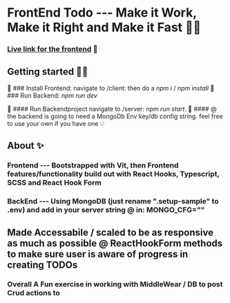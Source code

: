 # FrontEnd Todo --- Make it Work, Make it Right and Make it Fast 🤹‍♀️

### [Live link for the frontend](https://grateful-teststack.surge.sh/) 🥳

## Getting started 🏄‍♂️
💾 ### Install Frontend:  navigate to /client: then do a _npm i_ / _npm install_
💾### Run Backend:  _npm run dev_

💾 #### Run Backendproject navigate to /server:  npm _run start_.
💾 #### @ the backend is going to need a MongoDb Env key/db config string. feel free to use your own if you have one 💡

## About ✨
### Frontend --- Bootstrapped with Vit, then Frontend features/functionality build out with React Hooks, Typescript, SCSS and React Hook Form
### BackEnd --- Using MongoDB (just rename ".setup-sample" to .env) and add in your server string @ in: MONGO_CFG=""
 

##  Made Accessabile / scaled to be as responsive as much as possible @ ReactHookForm methods to make sure user is aware of progress in creating TODOs
### Overall  A Fun exercise in working with MiddleWear / DB to post Crud actions to

